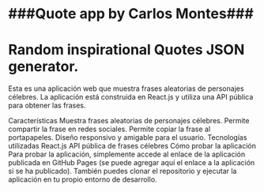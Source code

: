 # ###Quote app by Carlos Montes###

# Random inspirational Quotes JSON generator.

Esta es una aplicación web que muestra frases aleatorias de personajes célebres. La aplicación está construida en React.js y utiliza una API pública para obtener las frases.

Características
Muestra frases aleatorias de personajes célebres.
Permite compartir la frase en redes sociales.
Permite copiar la frase al portapapeles.
Diseño responsivo y amigable para el usuario.
Tecnologías utilizadas
React.js
API pública de frases célebres
Cómo probar la aplicación
Para probar la aplicación, simplemente accede al enlace de la aplicación publicada en GitHub Pages (se puede agregar aquí el enlace a la aplicación si se ha publicado). También puedes clonar el repositorio y ejecutar la aplicación en tu propio entorno de desarrollo.
